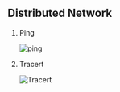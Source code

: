 ## Distributed Network

1. Ping

   ![ping](https://s2.ax1x.com/2020/02/26/3aBwhF.png)

2. Tracert

   ![Tracert](https://s2.ax1x.com/2020/02/26/3aBojA.png)